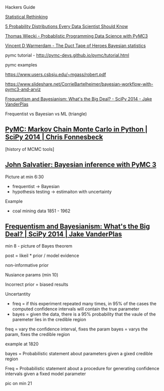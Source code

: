 Hackers Guide

[Statistical Rethinking](https://xcelab.net/rm/statistical-rethinking/)

[5 Probability Distributions Every Data Scientist Should Know](https://www.kdnuggets.com/2019/07/5-probability-distributions-every-data-scientist-should-know.html)

[Thomas Wiecki - Probablistic Programming Data Science with PyMC3](https://youtu.be/coEVZNg_nlA)

[Vincent D Warmerdam - The Duct Tape of Heroes Bayesian statistics](https://www.youtube.com/watch?v=dE5j6NW-Kzg)

pymc tutorial - http://pymc-devs.github.io/pymc/tutorial.html

pymc examples

https://www.users.csbsju.edu/~mgass/robert.pdf

https://www.slideshare.net/CorrieBartelheimer/bayesian-workflow-with-pymc3-and-arviz

[Frequentism and Bayesianism: What's the Big Deal? - SciPy 2014 - Jake VanderPlas](https://www.youtube.com/watch?v=KhAUfqhLakw)

Frequentist vs Bayesian vs ML (triangle)

## [PyMC: Markov Chain Monte Carlo in Python | SciPy 2014 | Chris Fonnesbeck](https://www.youtube.com/watch?v=XbxIo7ScVzc&list=WL&index=50&t=0s)

[history of MCMC tools]

## [John Salvatier: Bayesian inference with PyMC 3](https://www.youtube.com/watch?v=VVbJ4jEoOfU&list=WL&index=50)

Picture at min 6:30
- frequentist -> Bayesian
- hypothesis testing -> estimaiton with uncertainty

Example
- coal mining data 1851 - 1962

## [Frequentism and Bayesianism: What's the Big Deal? | SciPy 2014 | Jake VanderPlas](https://www.youtube.com/watch?v=KhAUfqhLakw&list=WL&index=41)

min 8 - picture of Bayes theorem

post = likeil * prior / model evidence

non-informative prior

Nusiance params (min 10)

Incorrect prior = biased results

Uncertantity
- freq = if this experiment repeated many times, in 95% of the cases the computed confidence intervals will contain the true parameter
- bayes = given the data, there is a 95% probability that the vaule of the paremeter lies in the credible region

freq = vary the confidence interval, fixes the param
bayes = varys the param, fixes the credible region

example at 1820

bayes = Probabilistic statement about parameters given a gixed credible region

Freq = Probabilistic statement about a procedure for generating confidence intervals given a fixed model parameter

pic on min 21

